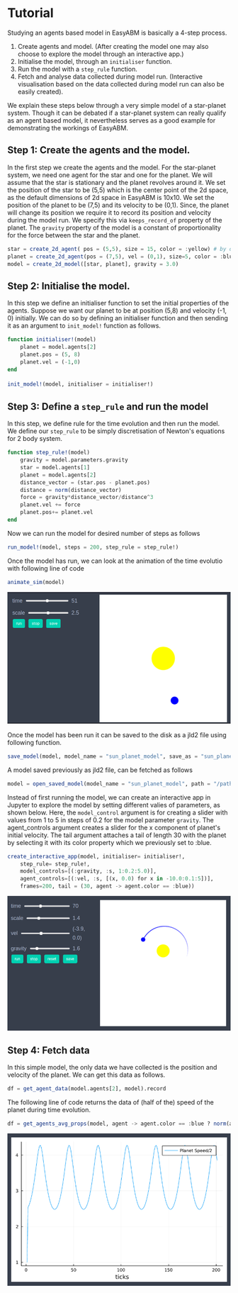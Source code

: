 # Tutorial

Studying an agents based model in EasyABM is basically a 4-step process. 

1. Create agents and model. (After creating the model one may also choose to explore the model through an interactive app.) 
2. Initialise the model, through an `initialiser` function.
3. Run the model with a `step_rule` function.
4. Fetch and analyse data collected during model run. (Interactive visualisation based on the data collected during model run can also be easily created).

We explain these steps below through a very simple model of a star-planet system. Though it can be debated if a star-planet system can really qualify as an agent based model, it nevertheless serves as a good example for demonstrating the workings of EasyABM. 

## Step 1: Create the agents and the model.

In the first step we create the agents and the model. For the star-planet system, we need one agent for the star and one for the planet. We will assume that the star is stationary and the planet revolves around it. We set the position of the star to be (5,5) which is the center point of the 2d space, as the default dimensions of 2d space in EasyABM is 10x10. We set the position of the planet to be (7,5) and its velocity to be (0,1). Since, the planet will change its position we require it to record its position and velocity during the model run. We specify this via `keeps_record_of` property of the planet. The `gravity` property of the model is a constant of proportionality for the force between the star and the planet. 

```julia
star = create_2d_agent( pos = (5,5), size = 15, color = :yellow) # by default 2d space is 10x10, so that (5,5) is center.
planet = create_2d_agent(pos = (7,5), vel = (0,1), size=5, color = :blue, keeps_record_of = [:pos, :vel]) 
model = create_2d_model([star, planet], gravity = 3.0)
```

## Step 2: Initialise the model.

In this step we define an initialiser function to set the initial properties of the agents. Suppose we want our planet to be at position (5,8) and velocity (-1, 0) initially. We can do so by defining an initialiser function and then sending it as an argument to `init_model!` function as follows.

```julia
function initialiser!(model)
    planet = model.agents[2]
    planet.pos = (5, 8)
    planet.vel = (-1,0)
end

init_model!(model, initialiser = initialiser!)
```

## Step 3: Define a `step_rule` and run the model

In this step, we define rule for the time evolution and then run the model. We define our `step_rule` to be simply discretisation of Newton's equations for 2 body system.

```julia
function step_rule!(model)
    gravity = model.parameters.gravity
    star = model.agents[1]
    planet = model.agents[2]
    distance_vector = (star.pos - planet.pos)
    distance = norm(distance_vector)
    force = gravity*distance_vector/distance^3
    planet.vel += force
    planet.pos+= planet.vel  
end
```
Now we can run the model for desired number of steps as follows

```julia
run_model!(model, steps = 200, step_rule = step_rule!)
```

Once the model has run, we can look at the animation of the time evolutio with following line of code

```julia
animate_sim(model)
```

![png](assets/StarPlanetSystem/StarPlanetAnim1.png)


Once the model has been run it can be saved to the disk as a jld2 file using following function.

```julia
save_model(model, model_name = "sun_planet_model", save_as = "sun_planet.jld2", folder = "/path/to/folder/")
```

A model saved previously as jld2 file, can be fetched as follows 

```julia
model = open_saved_model(model_name = "sun_planet_model", path = "/path/to/folder/sun_planet.jld2")
```

Instead of first running the model, we can create an interactive app in Jupyter to explore the model by setting different valies of parameters, as shown below. Here, the `model_control` argument is for creating a slider with values from 1 to 5 in steps of 0.2 for the model parameter `gravity`. The agent_controls argument creates a slider for the x component of planet's initial velocity. The tail argument attaches a tail of length 30 with the planet by selecting it with its color property which we previously set to :blue. 

```julia
create_interactive_app(model, initialiser= initialiser!,
    step_rule= step_rule!,
    model_controls=[(:gravity, :s, 1:0.2:5.0)], 
    agent_controls=[(:vel, :s, [(x, 0.0) for x in -10.0:0.1:5])],
    frames=200, tail = (30, agent -> agent.color == :blue)) 
```

![png](assets/StarPlanetSystem/StarPlanetIntApp.png)



## Step 4: Fetch data

In this simple model, the only data we have collected is the position and velocity of the planet. We can get this data as follows. 

```julia
df = get_agent_data(model.agents[2], model).record
```

The following line of code returns the data of (half of the) speed of the planet during time evolution.

```julia 
df = get_agents_avg_props(model, agent -> agent.color == :blue ? norm(agent.vel) : 0.0, labels = ["Planet Speed/2"], plot_result = true)   
```

![png](assets/StarPlanetSystem/SPSPlot1.png)




